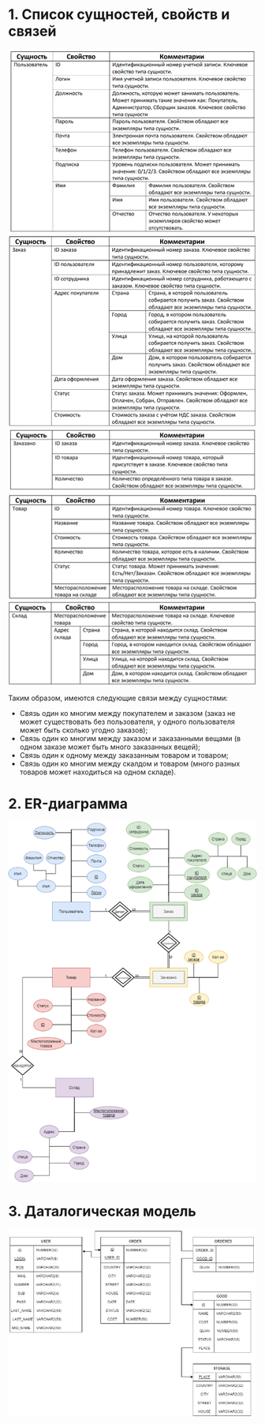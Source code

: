 # 1. Список сущностей, свойств и связей
![Пользователь](TablesForPersistence/Пользователь.png)
![Заказ](TablesForPersistence/Заказ.png)
![Заказано](TablesForPersistence/Заказано.png)
![Товар](TablesForPersistence/Товар.png)
![Склад](TablesForPersistence/Склад.png)


Таким образом, имеются следующие связи между сущностями:

- Связь один ко многим между покупателем и заказом (заказ не может существовать без пользователя, у одного пользователя может быть сколько угодно заказов);
- Связь один ко многим между заказом и заказанными вещами (в одном заказе может быть много заказанных вещей);
- Связь один к одному между заказанным товаром и товаром;
- Связь один ко многим между скалдом и товаром (много разных товаров может находиться на одном складе).

# 2. ER-диаграмма
![ER-диаграмма](Pers.png)

# 3. Даталогическая модель
![Даталогическая модель](Dat_Model.png)
